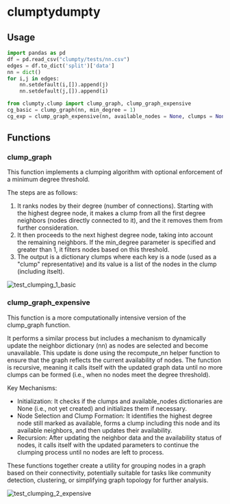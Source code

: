 
# clumptydumpty

## Usage

```python 
import pandas as pd
df = pd.read_csv("clumpty/tests/nn.csv")
edges = df.to_dict('split')['data']
nn = dict()
for i,j in edges:
    nn.setdefault(i,[]).append(j)
    nn.setdefault(j,[]).append(i)

from clumpty.clump import clump_graph, clump_graph_expensive
cg_basic = clump_graph(nn, min_degree = 1)
cg_exp = clump_graph_expensive(nn, available_nodes = None, clumps = None, min_degree = 1)
```
## Functions

### clump_graph

This function implements a clumping algorithm with optional enforcement of a minimum degree threshold. 

The steps are as follows:

1. It ranks nodes by their degree (number of connections).
Starting with the highest degree node, it makes a clump from all the first degree neighbors (nodes directly connected to it), and 
the it removes them from further consideration.
2. It then proceeds to the next highest degree node, taking into account the remaining neighbors.
If the min_degree parameter is specified and greater than 1, it filters nodes based on this threshold.
3. The output is a dictionary clumps where each key is a node (used as a "clump" representative) and its value is a list of the nodes in the clump (including itselt).


![test_clumping_1_basic](https://github.com/kmayerb/clumptydumpty/assets/46639063/8bd9772f-6c33-4ef8-a348-798240c25ac9)


### clump_graph_expensive

This function is a more computationally intensive version of the clump_graph function. 

It performs a similar process but includes a mechanism to dynamically update the neighbor dictionary (nn) as nodes are selected and become unavailable. This update is done using the recompute_nn helper function to ensure that the graph reflects the current availability of nodes. The function is recursive, meaning it calls itself with the updated graph data until no more clumps can be formed (i.e., when no nodes meet the degree threshold).

Key Mechanisms:

* Initialization: It checks if the clumps and available_nodes dictionaries are None (i.e., not yet created) and initializes them if necessary.
* Node Selection and Clump Formation: It identifies the highest degree node still marked as available, forms a clump including this node and its available neighbors, and then updates their availability.
* Recursion: After updating the neighbor data and the availability status of nodes, it calls itself with the updated parameters to continue the clumping process until no nodes are left to process.

These functions together create a utility for grouping nodes in a graph based on their connectivity, potentially suitable for tasks like community detection, clustering, or simplifying graph topology for further analysis.

![test_clumping_2_expensive](https://github.com/kmayerb/clumptydumpty/assets/46639063/733ae1c6-7194-4084-b2cb-755eb4e7b8ef)

